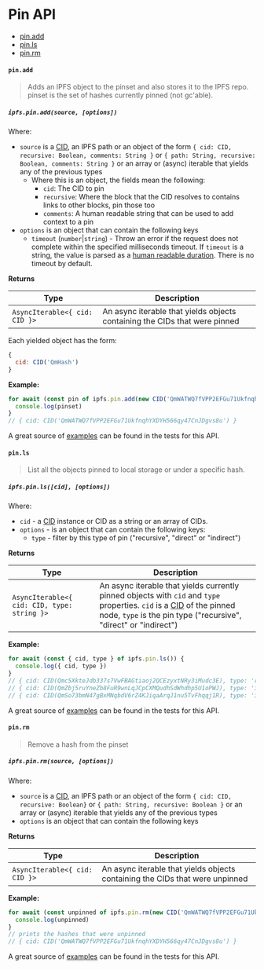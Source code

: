 # Pin API

* [pin.add](#pinadd)
* [pin.ls](#pinls)
* [pin.rm](#pinrm)

#### `pin.add`

> Adds an IPFS object to the pinset and also stores it to the IPFS repo. pinset is the set of hashes currently pinned (not gc'able).

##### `ipfs.pin.add(source, [options])`

Where:

- `source` is a [CID], an IPFS path or an object of the form `{ cid: CID, recursive: Boolean, comments: String }` or `{ path: String, recursive: Boolean, comments: String }` or an array or (async) iterable that yields any of the previous types
  - Where this is an object, the fields mean the following:
    - `cid`: The CID to pin
    - `recursive`: Where the block that the CID resolves to contains links to other blocks, pin those too
    - `comments`: A human readable string that can be used to add context to a pin
- `options` is an object that can contain the following keys
  - `timeout` (`number`|`string`) - Throw an error if the request does not complete within the specified milliseconds timeout. If `timeout` is a string, the value is parsed as a [human readable duration](https://www.npmjs.com/package/parse-duration). There is no timeout by default.

**Returns**

| Type | Description |
| -------- | -------- |
| `AsyncIterable<{ cid: CID }>` | An async iterable that yields objects containing the CIDs that were pinned |

Each yielded object has the form:

```JavaScript
{
  cid: CID('QmHash')
}
```

**Example:**

```JavaScript
for await (const pin of ipfs.pin.add(new CID('QmWATWQ7fVPP2EFGu71UkfnqhYXDYH566qy47CnJDgvs8u'))) {
  console.log(pinset)
}
// { cid: CID('QmWATWQ7fVPP2EFGu71UkfnqhYXDYH566qy47CnJDgvs8u') }
```

A great source of [examples][] can be found in the tests for this API.

#### `pin.ls`

> List all the objects pinned to local storage or under a specific hash.

##### `ipfs.pin.ls([cid], [options])`

Where:

- `cid` - a [CID][cid] instance or CID as a string or an array of CIDs.
- `options` - is an object that can contain the following keys:
  - `type` - filter by this type of pin ("recursive", "direct" or "indirect")

**Returns**

| Type | Description |
| -------- | -------- |
| `AsyncIterable<{ cid: CID, type: string }>` | An async iterable that yields currently pinned objects with `cid` and `type` properties. `cid` is a [CID][cid] of the pinned node, `type` is the pin type ("recursive", "direct" or "indirect") |

**Example:**

```JavaScript
for await (const { cid, type } of ipfs.pin.ls()) {
  console.log({ cid, type })
}
// { cid: CID(Qmc5XkteJdb337s7VwFBAGtiaoj2QCEzyxtNRy3iMudc3E), type: 'recursive' }
// { cid: CID(QmZbj5ruYneZb8FuR9wnLqJCpCXMQudhSdWhdhp5U1oPWJ), type: 'indirect' }
// { cid: CID(QmSo73bmN47gBxMNqbdV6rZ4KJiqaArqJ1nu5TvFhqqj1R), type: 'indirect' }
```

A great source of [examples][] can be found in the tests for this API.

#### `pin.rm`

> Remove a hash from the pinset

##### `ipfs.pin.rm(source, [options])`

Where:
- `source` is a [CID], an IPFS path or an object of the form `{ cid: CID, recursive: Boolean}` or `{ path: String, recursive: Boolean }` or an array or (async) iterable that yields any of the previous types
- `options` is an object that can contain the following keys

**Returns**

| Type | Description |
| -------- | -------- |
| `AsyncIterable<{ cid: CID }>` | An async iterable that yields objects containing the CIDs that were unpinned |

**Example:**

```JavaScript
for await (const unpinned of ipfs.pin.rm(new CID('QmWATWQ7fVPP2EFGu71UkfnqhYXDYH566qy47CnJDgvs8u'))) {
  console.log(unpinned)
}
// prints the hashes that were unpinned
// { cid: CID('QmWATWQ7fVPP2EFGu71UkfnqhYXDYH566qy47CnJDgvs8u') }
```

A great source of [examples][] can be found in the tests for this API.

[examples]: https://github.com/ipfs/interface-ipfs-core/blob/master/src/pin
[cid]: https://www.npmjs.com/package/cids
